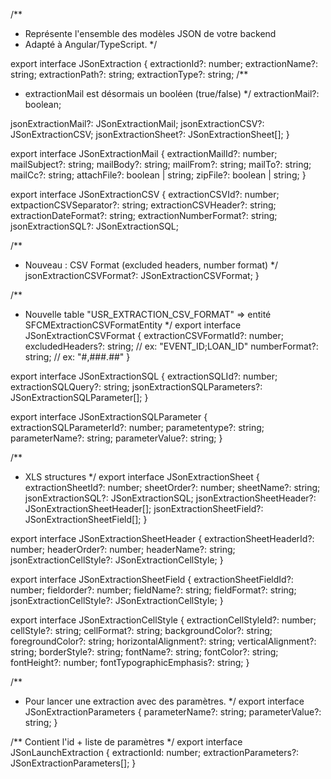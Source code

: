 /**
 * Représente l'ensemble des modèles JSON de votre backend
 * Adapté à Angular/TypeScript.
 */

export interface JSonExtraction {
  extractionId?: number;
  extractionName?: string;
  extractionPath?: string;
  extractionType?: string;
  /**
   * extractionMail est désormais un booléen (true/false)
   */
  extractionMail?: boolean;
  
  jsonExtractionMail?: JSonExtractionMail;
  jsonExtractionCSV?: JSonExtractionCSV;
  jsonExtractionSheet?: JSonExtractionSheet[];
}

export interface JSonExtractionMail {
  extractionMailId?: number;
  mailSubject?: string;
  mailBody?: string;
  mailFrom?: string;
  mailTo?: string;
  mailCc?: string;
  attachFile?: boolean | string; 
  zipFile?: boolean | string;
}

export interface JSonExtractionCSV {
  extractionCSVId?: number;
  extpactionCSVSeparator?: string;
  extractionCSVHeader?: string;
  extractionDateFormat?: string;
  extractionNumberFormat?: string;
  jsonExtractionSQL?: JSonExtractionSQL;

  /**
   * Nouveau : CSV Format (excluded headers, number format)
   */
  jsonExtractionCSVFormat?: JSonExtractionCSVFormat;
}

/**
 * Nouvelle table "USR_EXTRACTION_CSV_FORMAT" => entité SFCMExtractionCSVFormatEntity
 */
export interface JSonExtractionCSVFormat {
  extractionCSVFormatId?: number;
  excludedHeaders?: string;  // ex: "EVENT_ID;LOAN_ID"
  numberFormat?: string;     // ex: "#,###.##"
}

export interface JSonExtractionSQL {
  extractionSQLId?: number;
  extractionSQLQuery?: string;
  jsonExtractionSQLParameters?: JSonExtractionSQLParameter[];
}

export interface JSonExtractionSQLParameter {
  extractionSQLParameterId?: number;
  parametentype?: string;  
  parameterName?: string;
  parameterValue?: string;
}

/**
 * XLS structures
 */
export interface JSonExtractionSheet {
  extractionSheetId?: number;
  sheetOrder?: number;
  sheetName?: string;
  jsonExtractionSQL?: JSonExtractionSQL;
  jsonExtractionSheetHeader?: JSonExtractionSheetHeader[];
  jsonExtractionSheetField?: JSonExtractionSheetField[];
}

export interface JSonExtractionSheetHeader {
  extractionSheetHeaderId?: number;
  headerOrder?: number;
  headerName?: string;
  jsonExtractionCellStyle?: JSonExtractionCellStyle;
}

export interface JSonExtractionSheetField {
  extractionSheetFieldId?: number;
  fieldorder?: number;
  fieldName?: string;
  fieldFormat?: string;
  jsonExtractionCellStyle?: JSonExtractionCellStyle;
}

export interface JSonExtractionCellStyle {
  extractionCellStyleId?: number;
  cellStyle?: string;
  cellFormat?: string;
  backgroundColor?: string;
  foregroundColor?: string;
  horizontalAlignment?: string;
  verticalAlignment?: string;
  borderStyle?: string;
  fontName?: string;
  fontColor?: string;
  fontHeight?: number;
  fontTypographicEmphasis?: string;
}

/**
 * Pour lancer une extraction avec des paramètres.
 */
export interface JSonExtractionParameters {
  parameterName?: string;
  parameterValue?: string;
}

/** Contient l'id + liste de paramètres */
export interface JSonLaunchExtraction {
  extractionId: number;
  extractionParameters?: JSonExtractionParameters[];
}
